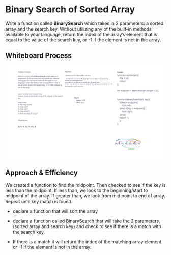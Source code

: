 # Binary Search of Sorted Array

Write a function called **BinarySearch** which takes in 2 parameters: a sorted array and the search key. Without utilizing any of the built-in methods available to your language, return the index of the array’s element that is equal to the value of the search key, or -1 if the element is not in the array.

## Whiteboard Process

![](../assets/arr-binary-search.png)

## Approach & Efficiency

We created a function to find the midpoint. Then checked to see if the key is less than the midpoint. If less than, we look to the beginning/start to midpoint of the array. If greater than, we look from mid point to end of array. Repeat until key match is found.

- declare a function that will sort the array

- declare a function called BinarySearch that will take the 2 parameters, (sorted array and search key)
and check to see if there is a match with the search key.

- If there is a match it will return the index of the matching array element or -1 if the element is not in the array.
